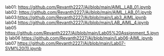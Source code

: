 lab01: https://github.com/Revanth2227/Ai/blob/main/AIML_LAB_01.ipynb
lab02: https://github.com/Revanth2227/Ai/blob/main/AIML_LAB_01.ipynb
lab03:https://github.com/Revanth2227/Ai/blob/main/Lab3_AIML.ipynb
lab04 https://github.com/Revanth2227/Ai/blob/main/LAB_AIML_4.ipynb
lab05 https://github.com/Revanth2227/Ai/blob/main/Lab05%20Assignment_5.ipynb
lab06 https://github.com/Revanth2227/Ai/blob/main/Lab06-AIML.ipynb
lab07 https://github.com/Revanth2227/Ai/blob/main/Lab07-SVM%20(1).ipynb
